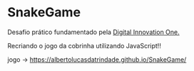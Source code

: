 # SnakeGame
Desafio prático fundamentado pela [Digital Innovation One.](https://digitalinnovation.one/)  
  
Recriando o jogo da cobrinha utilizando JavaScript!!

jogo -> https://albertolucasdatrindade.github.io/SnakeGame/
